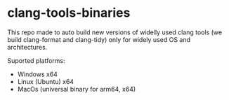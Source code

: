 # clang-tools-binaries
This repo made to auto build new versions of widelly used clang tools (we build clang-format and clang-tidy) only for widely used OS and architectures.

Suported platforms:
* Windows x64
* Linux (Ubuntu) x64
* MacOs (universal binary for arm64, x64)
